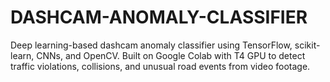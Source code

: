 # DASHCAM-ANOMALY-CLASSIFIER
Deep learning-based dashcam anomaly classifier using TensorFlow, scikit-learn, CNNs, and OpenCV. Built on Google Colab with T4 GPU to detect traffic violations, collisions, and unusual road events from video footage.
